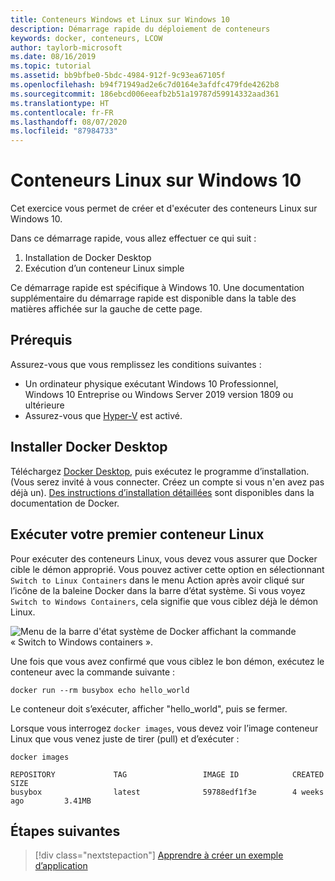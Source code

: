 ```yaml
---
title: Conteneurs Windows et Linux sur Windows 10
description: Démarrage rapide du déploiement de conteneurs
keywords: docker, conteneurs, LCOW
author: taylorb-microsoft
ms.date: 08/16/2019
ms.topic: tutorial
ms.assetid: bb9bfbe0-5bdc-4984-912f-9c93ea67105f
ms.openlocfilehash: b94f71949ad2e6c7d0164e3afdfc479fde4262b8
ms.sourcegitcommit: 186ebcd006eeafb2b51a19787d59914332aad361
ms.translationtype: HT
ms.contentlocale: fr-FR
ms.lasthandoff: 08/07/2020
ms.locfileid: "87984733"
---
```

# <a name="linux-containers-on-windows-10"></a>Conteneurs Linux sur Windows 10

Cet exercice vous permet de créer et d'exécuter des conteneurs Linux sur Windows 10.

Dans ce démarrage rapide, vous allez effectuer ce qui suit :

1. Installation de Docker Desktop
2. Exécution d’un conteneur Linux simple

Ce démarrage rapide est spécifique à Windows 10. Une documentation supplémentaire du démarrage rapide est disponible dans la table des matières affichée sur la gauche de cette page.

## <a name="prerequisites"></a>Prérequis

Assurez-vous que vous remplissez les conditions suivantes :
- Un ordinateur physique exécutant Windows 10 Professionnel, Windows 10 Entreprise ou Windows Server 2019 version 1809 ou ultérieure
- Assurez-vous que [Hyper-V](https://docs.microsoft.com/virtualization/hyper-v-on-windows/reference/hyper-v-requirements) est activé.

## <a name="install-docker-desktop"></a>Installer Docker Desktop

Téléchargez [Docker Desktop](https://store.docker.com/editions/community/docker-ce-desktop-windows), puis exécutez le programme d’installation. (Vous serez invité à vous connecter. Créez un compte si vous n'en avez pas déjà un). [Des instructions d’installation détaillées](https://docs.docker.com/docker-for-windows/install) sont disponibles dans la documentation de Docker.

## <a name="run-your-first-linux-container"></a>Exécuter votre premier conteneur Linux

Pour exécuter des conteneurs Linux, vous devez vous assurer que Docker cible le démon approprié. Vous pouvez activer cette option en sélectionnant `Switch to Linux Containers` dans le menu Action après avoir cliqué sur l’icône de la baleine Docker dans la barre d’état système. Si vous voyez `Switch to Windows Containers`, cela signifie que vous ciblez déjà le démon Linux.

![Menu de la barre d'état système de Docker affichant la commande « Switch to Windows containers ».](./media/switchDaemon.png)

Une fois que vous avez confirmé que vous ciblez le bon démon, exécutez le conteneur avec la commande suivante :

```console
docker run --rm busybox echo hello_world
```

Le conteneur doit s’exécuter, afficher "hello_world", puis se fermer.

Lorsque vous interrogez `docker images`, vous devez voir l’image conteneur Linux que vous venez juste de tirer (pull) et d’exécuter :

```console
docker images

REPOSITORY             TAG                 IMAGE ID            CREATED             SIZE
busybox                latest              59788edf1f3e        4 weeks ago         3.41MB
```

## <a name="next-steps"></a>Étapes suivantes

> [!div class="nextstepaction"]
> [Apprendre à créer un exemple d’application](./building-sample-app.md)
